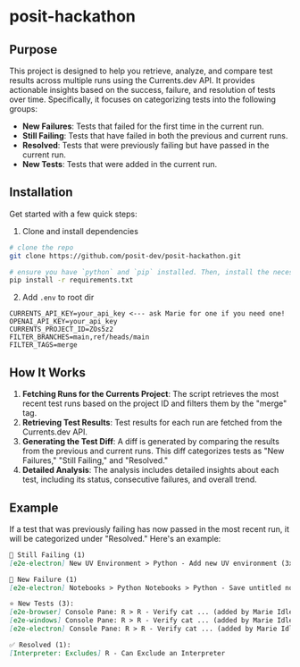 # posit-hackathon

## Purpose

This project is designed to help you retrieve, analyze, and compare test results across multiple runs using the Currents.dev API. It provides actionable insights based on the success, failure, and resolution of tests over time. Specifically, it focuses on categorizing tests into the following groups:

- **New Failures**: Tests that failed for the first time in the current run.
- **Still Failing**: Tests that have failed in both the previous and current runs.
- **Resolved**: Tests that were previously failing but have passed in the current run.
- **New Tests**: Tests that were added in the current run.

## Installation

Get started with a few quick steps:

1. Clone and install dependencies

```bash
# clone the repo
git clone https://github.com/posit-dev/posit-hackathon.git

# ensure you have `python` and `pip` installed. Then, install the necessary dependencies by running:
pip install -r requirements.txt
```

2. Add `.env` to root dir

```text
CURRENTS_API_KEY=your_api_key <--- ask Marie for one if you need one!
OPENAI_API_KEY=your_api_key
CURRENTS_PROJECT_ID=ZOs5z2
FILTER_BRANCHES=main,ref/heads/main
FILTER_TAGS=merge
```

## How It Works

1. **Fetching Runs for the Currents Project**: The script retrieves the most recent test runs based on the project ID and filters them by the "merge" tag.
2. **Retrieving Test Results**: Test results for each run are fetched from the Currents.dev API.
3. **Generating the Test Diff**: A diff is generated by comparing the results from the previous and current runs. This diff categorizes tests as "New Failures," "Still Failing," and "Resolved."
4. **Detailed Analysis**: The analysis includes detailed insights about each test, including its status, consecutive failures, and overall trend.

## Example

If a test that was previously failing has now passed in the most recent run, it will be categorized under "Resolved." Here's an example:

```markdown
🫠 Still Failing (1)
[e2e-electron] New UV Environment > Python - Add new UV environment (3x since abc1234)

🔴 New Failure (1)
[e2e-electron] Notebooks > Python Notebooks > Python - Save untitled notebook and preserve... — Timeout waiting for invisibility

⭐️ New Tests (3):
[e2e-browser] Console Pane: R > R - Verify cat ... (added by Marie Idleman)
[e2e-windows] Console Pane: R > R - Verify cat ... (added by Marie Idleman)
[e2e-electron] Console Pane: R > R - Verify cat ... (added by Marie Idleman)

✅ Resolved (1):
[Interpreter: Excludes] R - Can Exclude an Interpreter
```

